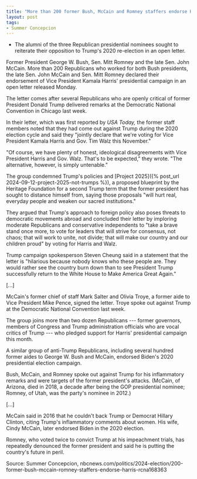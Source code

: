 ```yaml
---
title: "More than 200 former Bush, McCain and Romney staffers endorse Harris"
layout: post
tags:
- Summer Concepcion
---
```


- The alumni of the three Republican presidential nominees sought to reiterate their opposition to Trump's 2020 re-election in an open letter.

Former President George W. Bush, Sen. Mitt Romney and the late Sen. John McCain.
More than 200 Republicans who worked for both Bush presidents, the late Sen. John McCain and Sen. Mitt Romney declared their endorsement of Vice President Kamala Harris' presidential campaign in an open letter released Monday.

The letter comes after several Republicans who are openly critical of former President Donald Trump delivered remarks at the Democratic National Convention in Chicago last week.

In their letter, which was first reported by *USA Today,* the former staff members noted that they had come out against Trump during the 2020 election cycle and said they "jointly declare that we're voting for Vice President Kamala Harris and Gov. Tim Walz this November."

"Of course, we have plenty of honest, ideological disagreements with Vice President Harris and Gov. Walz. That's to be expected," they wrote. "The alternative, however, is simply untenable."

The group condemned Trump's policies and [Project 2025]({% post_url 2024-09-12-project-2025-not-trumps %}), a proposed blueprint by the Heritage Foundation for a second Trump term that the former president has sought to distance himself from, saying those proposals "will hurt real, everyday people and weaken our sacred institutions."

They argued that Trump's approach to foreign policy also poses threats to democratic movements abroad and concluded their letter by imploring moderate Republicans and conservative independents to "take a brave stand once more, to vote for leaders that will strive for consensus, not chaos; that will work to unite, not divide; that will make our country and our children proud" by voting for Harris and Walz.

Trump campaign spokesperson Steven Cheung said in a statement that the letter is "hilarious because nobody knows who these people are. They would rather see the country burn down than to see President Trump successfully return to the White House to Make America Great Again."

[...]

McCain's former chief of staff Mark Salter and Olivia Troye, a former aide to Vice President Mike Pence, signed the letter. Troye spoke out against Trump at the Democratic National Convention last week.

The group joins more than two dozen Republicans --- former governors, members of Congress and Trump administration officials who are vocal critics of Trump --- who pledged support for Harris' presidential campaign this month.

A similar group of anti-Trump Republicans, including several hundred former aides to George W. Bush and McCain, endorsed Biden's 2020 presidential election campaign.

Bush, McCain, and Romney spoke out against Trump for his inflammatory remarks and were targets of the former president's attacks. (McCain, of Arizona, died in 2018, a decade after being the GOP presidential nominee; Romney, of Utah, was the party's nominee in 2012.)

[...]

McCain said in 2016 that he couldn't back Trump or Democrat Hillary Clinton, citing Trump's inflammatory comments about women. His wife, Cindy McCain, later endorsed Biden in the 2020 election.

Romney, who voted twice to convict Trump at his impeachment trials, has repeatedly denounced the former president and said he is putting the country's future in peril.

Source: Summer Concepcion, nbcnews.com/politics/2024-election/200-former-bush-mccain-romney-staffers-endorse-harris-rcna168363
